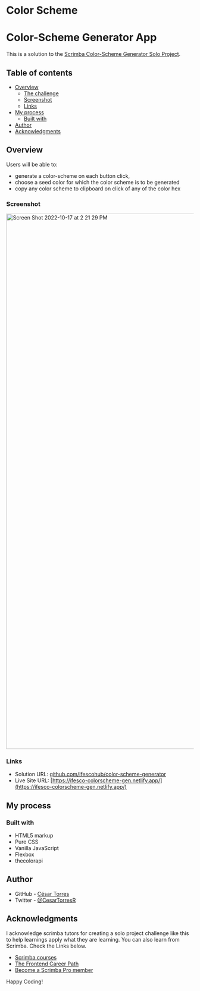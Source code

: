 # Color Scheme

# Color-Scheme Generator App

This is a solution to the [Scrimba Color-Scheme Generator Solo Project](https://scrimba.com/allcourses).

## Table of contents

- [Overview](#overview)
  - [The challenge](#the-challenge)
  - [Screenshot](#screenshot)
  - [Links](#links)
- [My process](#my-process)
  - [Built with](#built-with)
- [Author](#author)
- [Acknowledgments](#acknowledgments)

## Overview

  Users will be able to:

- generate a color-scheme on each button click,
- choose a seed color for which the color scheme is to be generated
- copy any color scheme to clipboard on click of any of the color hex

### Screenshot
<img width="1440" alt="Screen Shot 2022-10-17 at 2 21 29 PM" src="https://user-images.githubusercontent.com/71398081/196264378-11cfb967-ae84-41c4-a58c-e0101879f67f.png">



### Links

- Solution URL: [github.com/Ifescohub/color-scheme-generator](https://github.com/Ifescohub/color-scheme-generator)
- Live Site URL: [https://ifesco-colorscheme-gen.netlify.app/](https://ifesco-colorscheme-gen.netlify.app/)

## My process

### Built with

- HTML5 markup
- Pure CSS
- Vanilla JavaScript
- Flexbox
- thecolorapi


## Author

- GitHub - [César Torres](https://github.com/cesartorresr)
- Twitter - [@CesarTorresR](https://twitter.com/CesarTorresR)

## Acknowledgments

I acknowledge scrimba tutors for creating a solo project challenge like this to help learnings apply what they are learning. 
You can also learn from Scrimba. Check the Links below.

- [Scrimba courses](https://scrimba.com/allcourses)
- [The Frontend Career Path](https://scrimba.com/learn/frontend)
- [Become a Scrimba Pro member](https://scrimba.com/pricing)

Happy Coding!
